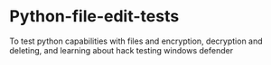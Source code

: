 # Python-file-edit-tests
To test python capabilities with files and encryption, decryption and deleting, and learning about hack testing windows defender
